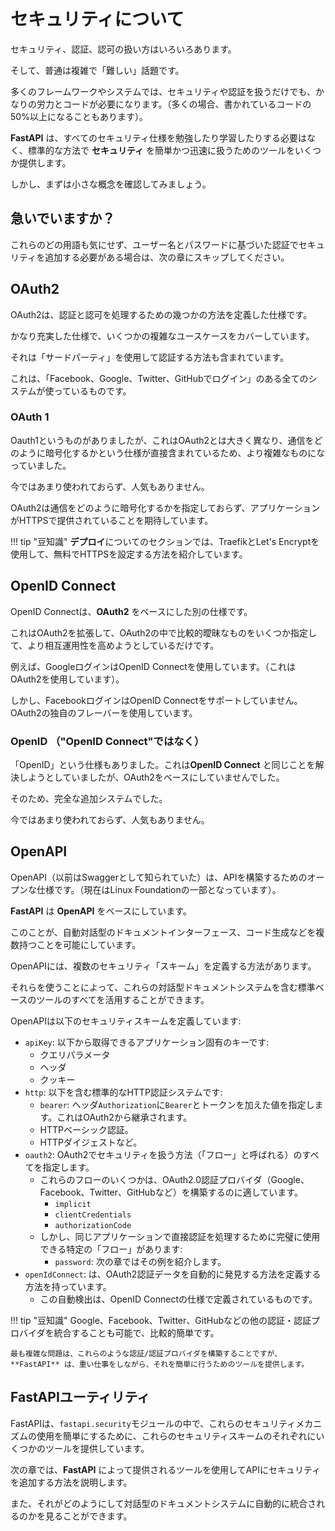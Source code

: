 # セキュリティについて

セキュリティ、認証、認可の扱い方はいろいろあります。

そして、普通は複雑で「難しい」話題です。

多くのフレームワークやシステムでは、セキュリティや認証を扱うだけでも、かなりの労力とコードが必要になります。（多くの場合、書かれているコードの50%以上になることもあります）。

**FastAPI** は、すべてのセキュリティ仕様を勉強したり学習したりする必要はなく、標準的な方法で **セキュリティ** を簡単かつ迅速に扱うためのツールをいくつか提供します。

しかし、まずは小さな概念を確認してみましょう。

## 急いでいますか？

これらのどの用語も気にせず、ユーザー名とパスワードに基づいた認証でセキュリティを追加する必要がある場合は、次の章にスキップしてください。

## OAuth2

OAuth2は、認証と認可を処理するための幾つかの方法を定義した仕様です。

かなり充実した仕様で、いくつかの複雑なユースケースをカバーしています。

それは「サードパーティ」を使用して認証する方法も含まれています。

これは、「Facebook、Google、Twitter、GitHubでログイン」のある全てのシステムが使っているものです。

### OAuth 1

Oauth1というものがありましたが、これはOAuth2とは大きく異なり、通信をどのように暗号化するかという仕様が直接含まれているため、より複雑なものになっていました。

今ではあまり使われておらず、人気もありません。

OAuth2は通信をどのように暗号化するかを指定しておらず、アプリケーションがHTTPSで提供されていることを期待しています。

!!! tip "豆知識"
    **デプロイ**についてのセクションでは、TraefikとLet's Encryptを使用して、無料でHTTPSを設定する方法を紹介しています。


## OpenID Connect

OpenID Connectは、**OAuth2** をベースにした別の仕様です。

これはOAuth2を拡張して、OAuth2の中で比較的曖昧なものをいくつか指定して、より相互運用性を高めようとしているだけです。

例えば、GoogleログインはOpenID Connectを使用しています。（これはOAuth2を使用しています）。

しかし、FacebookログインはOpenID Connectをサポートしていません。OAuth2の独自のフレーバーを使用しています。

### OpenID （"OpenID Connect"ではなく）

「OpenID」という仕様もありました。これは**OpenID Connect** と同じことを解決しようとしていましたが、OAuth2をベースにしていませんでした。

そのため、完全な追加システムでした。

今ではあまり使われておらず、人気もありません。

## OpenAPI

OpenAPI（以前はSwaggerとして知られていた）は、APIを構築するためのオープンな仕様です。（現在はLinux Foundationの一部となっています）。

**FastAPI** は **OpenAPI** をベースにしています。

このことが、自動対話型のドキュメントインターフェース、コード生成などを複数持つことを可能にしています。

OpenAPIには、複数のセキュリティ「スキーム」を定義する方法があります。

それらを使うことによって、これらの対話型ドキュメントシステムを含む標準ベースのツールのすべてを活用することができます。

OpenAPIは以下のセキュリティスキームを定義しています:

* `apiKey`: 以下から取得できるアプリケーション固有のキーです:
    * クエリパラメータ
    * ヘッダ
    * クッキー
* `http`: 以下を含む標準的なHTTP認証システムです:
    * `bearer`: ヘッダ`Authorization`に`Bearer`とトークンを加えた値を指定します。これはOAuth2から継承されます。
    * HTTPベーシック認証。
    * HTTPダイジェストなど。
* `oauth2`: OAuth2でセキュリティを扱う方法（「フロー」と呼ばれる）のすべてを指定します。
    * これらのフローのいくつかは、OAuth2.0認証プロバイダ（Google、Facebook、Twitter、GitHubなど）を構築するのに適しています。
        * `implicit`
        * `clientCredentials`
        * `authorizationCode`
    * しかし、同じアプリケーションで直接認証を処理するために完璧に使用できる特定の「フロー」があります:
        * `password`: 次の章ではその例を紹介します。
* `openIdConnect`: は、OAuth2認証データを自動的に発見する方法を定義する方法を持っています。
    * この自動検出は、OpenID Connectの仕様で定義されているものです。


!!! tip "豆知識"
    Google、Facebook、Twitter、GitHubなどの他の認証・認証プロバイダを統合することも可能で、比較的簡単です。

    最も複雑な問題は、これらのような認証/認証プロバイダを構築することですが、**FastAPI** は、重い仕事をしながら、それを簡単に行うためのツールを提供します。

## **FastAPI**ユーティリティ

FastAPIは、`fastapi.security`モジュールの中で、これらのセキュリティメカニズムの使用を簡単にするために、これらのセキュリティスキームのそれぞれにいくつかのツールを提供しています。

次の章では、**FastAPI** によって提供されるツールを使用してAPIにセキュリティを追加する方法を説明します。

また、それがどのようにして対話型のドキュメントシステムに自動的に統合されるのかを見ることができます。
